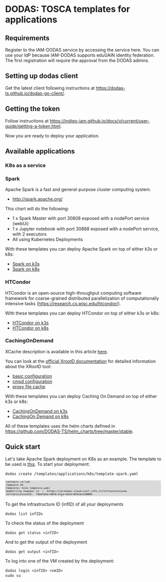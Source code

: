 # DODAS: TOSCA templates for applications

## Requirements
Register to the IAM-DODAS service by accessing the service here. You can use your IdP because IAM-DODAS supports eduGAIN identity federation.
The first registration will require the approval from the DODAS admins.

## Setting up dodas client

Get the latest client following instructions at https://dodas-ts.github.io/dodas-go-client/.


## Getting the token

Follow instructions at https://indigo-iam.github.io/docs/v/current/user-guide/getting-a-token.html.

Now you are ready to deploy your application.

## Available applications

### K8s as a service

### Spark
Apache Spark is a fast and general-purpose cluster computing system.

* http://spark.apache.org/

This chart will do the following:

* 1 x Spark Master with port 30808 exposed with a nodePort service (webUi)
* 1 x Jupyter notebook with port 30888 exposed with a nodePort service, with 2 executors
* All using Kubernetes Deployments

With these templates you can deploy Apache Spark on top of either k3s or k8s:
- [Spark on k3s](templates/applications/k3s/template-spark.yml)
- [Spark on k8s](templates/applications/k8s/template-spark.yml)


### HTCondor
HTCondor is an open-source high-throughput computing software framework for coarse-grained distributed parallelization of computationally intensive tasks (https://research.cs.wisc.edu/htcondor/).

With these templates you can deploy HTCondor on top of either k3s or k8s:
- [HTCondor on k3s](templates/applications/k3s/template-htcondor.yml)
- [HTCondor on k8s](templates/applications/k8s/template-htcondor.yml)

### CachingOnDemand

XCache description is available in this article [here](https://iopscience.iop.org/article/10.1088/1742-6596/513/4/042044/pdf).

You can look at the [official XrootD documentation](http://xrootd.org/docs.html) for detailed information about the XRootD tool:

- [basic configuration](http://xrootd.org/doc/dev47/xrd_config.htm)
- [cmsd configuration](http://xrootd.org/doc/dev45/cms_config.htm)
- [proxy file cache](http://xrootd.org/doc/dev47/pss_config.htm)

With these templates you can deploy Caching On Demand on top of either k3s or k8s:
- [CachingOnDemand on k3s](templates/applications/k3s/template-cachingondemand.yml)
- [CachingOn Demand on k8s](templates/applications/k8s/template-cachingondemand.yml)


All of these templates uses the helm charts defined in https://github.com/DODAS-TS/helm_charts/tree/master/stable.


## Quick start
Let's take Apache Spark deployment on K8s as an example. The template to be used is [this](/templates/applications/k8s/template-spark.yml). 
To start your deployment:

```
dodas create /templates/applications/k8s/template-spark.yaml
```

![Alt text](/images/1.png)

To get the infrastructure ID (infID) of all your deployments
```
dodas list infIDs
```

To check the status of the deployment
```
dodas get status <infID>
```

And to get the output of the deployment
```
dodas get output <infID>
```

To log into one of the VM created by the deployment:
```
dodas login <infID> <vmID>
sudo su
```
